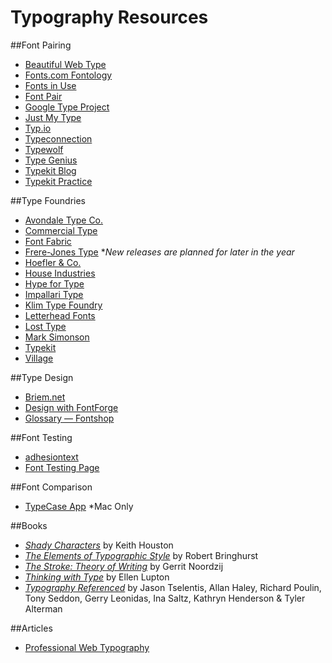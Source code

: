 # Typography Resources

##Font Pairing
- [Beautiful Web Type](http://hellohappy.org/beautiful-web-type/)
- [Fonts.com Fontology](http://www.fonts.com/content/learning/fontology)
- [Fonts in Use](http://fontsinuse.com)
- [Font Pair](http://fontpair.co/)
- [Google Type Project](http://femmebot.github.io/google-type/)
- [Just My Type](http://justmytype.co/)
- [Typ.io](http://typ.io/)
- [Typeconnection](http://www.typeconnection.com/matches.php)
- [Typewolf](http://www.typewolf.com)
- [Type Genius](http://www.typegenius.com/)
- [Typekit Blog](http://blog.typekit.com/2012/05/23/type-study-pairing-typefaces/)
- [Typekit Practice](http://practice.typekit.com/reference/)

##Type Foundries
- [Avondale Type Co.](https://avondaletypeco.com)
- [Commercial Type](https://commercialtype.com)
- [Font Fabric](http://fontfabric.com)
- [Frere-Jones Type](http://www.frerejones.com) *_New releases are planned for later in the year_
- [Hoefler & Co.](http://www.typography.com)
- [House Industries](http://www.houseind.com)
- [Hype for Type](http://www.hypefortype.com)
- [Impallari Type](http://www.impallari.com)
- [Klim Type Foundry](https://klim.co.nz)
- [Letterhead Fonts](http://www.letterheadfonts.com)
- [Lost Type](http://losttype.com)
- [Mark Simonson](http://www.marksimonson.com)
- [Typekit](https://typekit.com)
- [Village](http://vllg.com)

##Type Design
- [Briem.net](http://briem.net)
- [Design with FontForge](http://designwithfontforge.com)
- [Glossary — Fontshop](https://www.fontshop.com/glossary)

##Font Testing
- [adhesiontext](http://www.adhesiontext.com)
- [Font Testing Page](http://www.impallari.com/testing)

##Font Comparison
- [TypeCase App](http://typecaseapp.com) *Mac Only

##Books
- [_Shady Characters_](http://www.shadycharacters.co.uk/) by Keith Houston
- [_The Elements of Typographic Style_](http://www.amazon.co.uk/exec/obidos/ASIN/0881792128/jalfrezi-21/) by Robert Bringhurst
- [_The Stroke: Theory of Writing_](https://hyphenpress.co.uk/products/books/978-0-907259-30-5) by Gerrit Noordzij
- [_Thinking with Type_](http://www.thinkingwithtype.com) by Ellen Lupton
- [_Typography Referenced_](http://www.amazon.com/Typography-Referenced-Comprehensive-Language-Practice/dp/1592537022) by Jason Tselentis, Allan Haley, Richard Poulin, Tony Seddon, Gerry Leonidas, Ina Saltz, Kathryn Henderson & Tyler Alterman

##Articles
- [Professional Web Typography](https://prowebtype.com)